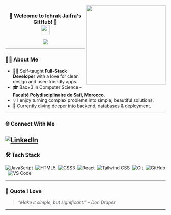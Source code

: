 <img align="right" src="https://c.tenor.com/_DOBjnGspYAAAAAM/code-coding.gif" width="250">

<h3 align="center">
  🌸 Welcome to Ichrak Jaifra's GitHub! 🌸<br>
  <img src="https://media.giphy.com/media/hvRJCLFzcasrR4ia7z/giphy.gif" width="28">
</h3>

<p align="center">
  <a href="https://github.com/DenverCoder1/readme-typing-svg">
    <img src="https://readme-typing-svg.herokuapp.com/?lines=Full-Stack%20Developer💻;Creative%20%26%20Curious✨;Lover%20of%20clean%20code🧼&font=Fira%20Code&center=true&width=500&height=45&color=fc73b6&vCenter=true&size=22">
  </a>
</p>

---

### 💁‍♀️ About Me
- 👩‍💻 Self-taught **Full-Stack Developer** with a love for clean design and user-friendly apps.  
- 🎓 Bac+3 in Computer Science – **Faculté Polydisciplinaire de Safi, Morocco**.  
- 💡 I enjoy turning complex problems into simple, beautiful solutions.  
- 🌱 Currently diving deeper into backend, databases & deployment.  

---

### 🌐 Connect With Me  
[![LinkedIn](https://img.shields.io/badge/-LinkedIn-ffc0cb?style=flat-square&logo=Linkedin&logoColor=white)](https://www.linkedin.com/in/ichrak-jaifra-72380331b/)  
---

### 🛠️ Tech Stack  
![JavaScript](https://img.shields.io/badge/-JavaScript-f9d5e5?style=flat&logo=javascript&logoColor=black)&nbsp;
![HTML5](https://img.shields.io/badge/-HTML5-fcd5ce?style=flat&logo=html5&logoColor=white)&nbsp;
![CSS3](https://img.shields.io/badge/-CSS3-eac4d5?style=flat&logo=css3&logoColor=white)&nbsp;
![React](https://img.shields.io/badge/-React-dcd6f7?style=flat&logo=react)&nbsp;
![Tailwind CSS](https://img.shields.io/badge/-Tailwind-ffd6e0?style=flat&logo=tailwindcss)&nbsp;
![Git](https://img.shields.io/badge/-Git-fcefee?style=flat&logo=git)&nbsp;
![GitHub](https://img.shields.io/badge/-GitHub-e0bbe4?style=flat&logo=github)&nbsp;
![VS Code](https://img.shields.io/badge/-VS%20Code-ffe5ec?style=flat&logo=visual-studio-code&logoColor=007ACC)

---

### 💫 Quote I Love  
> _“Make it simple, but significant.” – Don Draper_

---

